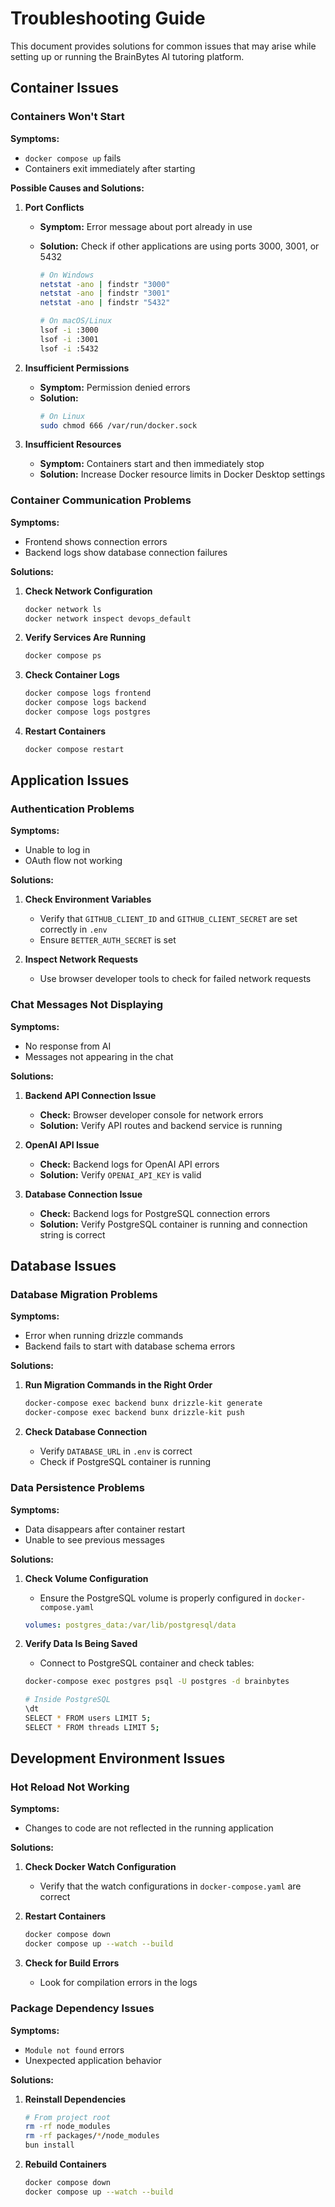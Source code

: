 # Troubleshooting Guide

This document provides solutions for common issues that may arise while setting up or running the BrainBytes AI tutoring platform.

## Container Issues

### Containers Won't Start

**Symptoms:**

- `docker compose up` fails
- Containers exit immediately after starting

**Possible Causes and Solutions:**

1. **Port Conflicts**

   - **Symptom:** Error message about port already in use
   - **Solution:** Check if other applications are using ports 3000, 3001, or 5432

     ```bash
     # On Windows
     netstat -ano | findstr "3000"
     netstat -ano | findstr "3001"
     netstat -ano | findstr "5432"

     # On macOS/Linux
     lsof -i :3000
     lsof -i :3001
     lsof -i :5432
     ```

2. **Insufficient Permissions**

   - **Symptom:** Permission denied errors
   - **Solution:**
     ```bash
     # On Linux
     sudo chmod 666 /var/run/docker.sock
     ```

3. **Insufficient Resources**
   - **Symptom:** Containers start and then immediately stop
   - **Solution:** Increase Docker resource limits in Docker Desktop settings

### Container Communication Problems

**Symptoms:**

- Frontend shows connection errors
- Backend logs show database connection failures

**Solutions:**

1. **Check Network Configuration**

   ```bash
   docker network ls
   docker network inspect devops_default
   ```

2. **Verify Services Are Running**

   ```bash
   docker compose ps
   ```

3. **Check Container Logs**

   ```bash
   docker compose logs frontend
   docker compose logs backend
   docker compose logs postgres
   ```

4. **Restart Containers**
   ```bash
   docker compose restart
   ```

## Application Issues

### Authentication Problems

**Symptoms:**

- Unable to log in
- OAuth flow not working

**Solutions:**

1. **Check Environment Variables**

   - Verify that `GITHUB_CLIENT_ID` and `GITHUB_CLIENT_SECRET` are set correctly in `.env`
   - Ensure `BETTER_AUTH_SECRET` is set

2. **Inspect Network Requests**
   - Use browser developer tools to check for failed network requests

### Chat Messages Not Displaying

**Symptoms:**

- No response from AI
- Messages not appearing in the chat

**Solutions:**

1. **Backend API Connection Issue**

   - **Check:** Browser developer console for network errors
   - **Solution:** Verify API routes and backend service is running

2. **OpenAI API Issue**

   - **Check:** Backend logs for OpenAI API errors
   - **Solution:** Verify `OPENAI_API_KEY` is valid

3. **Database Connection Issue**
   - **Check:** Backend logs for PostgreSQL connection errors
   - **Solution:** Verify PostgreSQL container is running and connection string is correct

## Database Issues

### Database Migration Problems

**Symptoms:**

- Error when running drizzle commands
- Backend fails to start with database schema errors

**Solutions:**

1. **Run Migration Commands in the Right Order**

   ```bash
   docker-compose exec backend bunx drizzle-kit generate
   docker-compose exec backend bunx drizzle-kit push
   ```

2. **Check Database Connection**
   - Verify `DATABASE_URL` in `.env` is correct
   - Check if PostgreSQL container is running

### Data Persistence Problems

**Symptoms:**

- Data disappears after container restart
- Unable to see previous messages

**Solutions:**

1. **Check Volume Configuration**

   - Ensure the PostgreSQL volume is properly configured in `docker-compose.yaml`

   ```yaml
   volumes: postgres_data:/var/lib/postgresql/data
   ```

2. **Verify Data Is Being Saved**

   - Connect to PostgreSQL container and check tables:

   ```bash
   docker-compose exec postgres psql -U postgres -d brainbytes

   # Inside PostgreSQL
   \dt
   SELECT * FROM users LIMIT 5;
   SELECT * FROM threads LIMIT 5;
   ```

## Development Environment Issues

### Hot Reload Not Working

**Symptoms:**

- Changes to code are not reflected in the running application

**Solutions:**

1. **Check Docker Watch Configuration**

   - Verify that the watch configurations in `docker-compose.yaml` are correct

2. **Restart Containers**

   ```bash
   docker compose down
   docker compose up --watch --build
   ```

3. **Check for Build Errors**
   - Look for compilation errors in the logs

### Package Dependency Issues

**Symptoms:**

- `Module not found` errors
- Unexpected application behavior

**Solutions:**

1. **Reinstall Dependencies**

   ```bash
   # From project root
   rm -rf node_modules
   rm -rf packages/*/node_modules
   bun install
   ```

2. **Rebuild Containers**
   ```bash
   docker compose down
   docker compose up --watch --build
   ```
